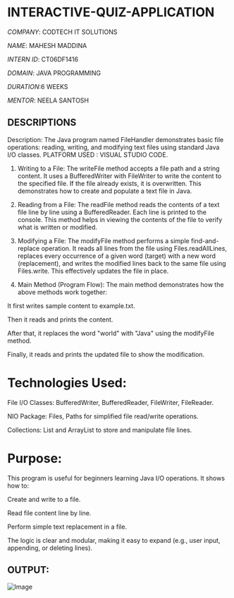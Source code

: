 # INTERACTIVE-QUIZ-APPLICATION

*COMPANY*: CODTECH IT SOLUTIONS

*NAME*: MAHESH MADDINA

*INTERN ID*: CT06DF1416

*DOMAIN*: JAVA PROGRAMMING

*DURATION*:6 WEEKS

*MENTOR*: NEELA SANTOSH

## DESCRIPTIONS

 Description:
The Java program named FileHandler demonstrates basic file operations: reading, writing, and modifying text files using standard Java I/O classes.
PLATFORM USED : VISUAL STUDIO CODE.

1. Writing to a File:
The writeFile method accepts a file path and a string content. It uses a BufferedWriter with FileWriter to write the content to the specified file. If the file already exists, it is overwritten. This demonstrates how to create and populate a text file in Java.

2. Reading from a File:
The readFile method reads the contents of a text file line by line using a BufferedReader. Each line is printed to the console. This method helps in viewing the contents of the file to verify what is written or modified.

3. Modifying a File:
The modifyFile method performs a simple find-and-replace operation. It reads all lines from the file using Files.readAllLines, replaces every occurrence of a given word (target) with a new word (replacement), and writes the modified lines back to the same file using Files.write. This effectively updates the file in place.

4. Main Method (Program Flow):
The main method demonstrates how the above methods work together:

It first writes sample content to example.txt.

Then it reads and prints the content.

After that, it replaces the word "world" with "Java" using the modifyFile method.

Finally, it reads and prints the updated file to show the modification.

# Technologies Used:
File I/O Classes: BufferedWriter, BufferedReader, FileWriter, FileReader.

NIO Package: Files, Paths for simplified file read/write operations.

Collections: List and ArrayList to store and manipulate file lines.

# Purpose:
This program is useful for beginners learning Java I/O operations. It shows how to:

Create and write to a file.

Read file content line by line.

Perform simple text replacement in a file.

The logic is clear and modular, making it easy to expand (e.g., user input, appending, or deleting lines).


## OUTPUT: 
![Image](https://github.com/user-attachments/assets/11106693-14d4-41fe-8fc5-2184de83210b)
